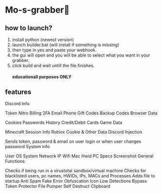 # Mo-s-grabber💸
## how to launch?
1. install python (newest version)
2. launch builder.bat (will install if something is missing)
3. then type in yes and paste your webhook.
4. the gui will open and you will be able to select what you want in your grabber.
5. click build and wait untill the file finishes.
   #### educationall purposes ONLY

## features

Discord Info

Token
Nitro
Billing
2FA
Email
Phone
Gift Codes
Backup Codes
Browser Data

Cookies
Passwords
History
Credit/Debit Cards
Game Data

Minecraft Session Info
Roblox Cookie & Other Data
Discord Injection

Sends token, password & email on user login or when user changes password
System info

User
OS
System
Network IP
Wifi
Mac
Hwid
PC Specs
Screenshot
General Functions

Checks if being run in a virustotal sandbox/virtual machine
Checks for blacklisted users, pc names, HWIDs, IPs, MACs and Processes
Adds file to startup
Anti Spam
Fake Error
Obfuscation
Icon
Low Detections
Bypass Token Protector
File Pumper
Self Destruct
Clipboard


